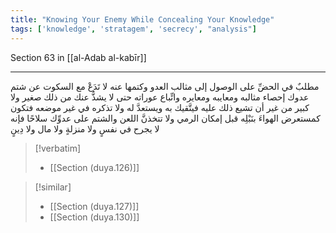 ```yaml
---
title: "Knowing Your Enemy While Concealing Your Knowledge"
tags: ['knowledge', 'stratagem', 'secrecy', "analysis"]
---
```


 Section 63 in [[al-Adab al-kabīr]]

---
مطلبٌ في الحضِّ على الوصول إلى مثالب العدو وكتمها عنه لا تَدَعْ  مع السكوت عن شتم عدوك  إحصاء مثالبه ومعايبه ومعايره واتِّباع عوراته حتى لا يشذُّ عنك من ذلك صغير ولا كبير من غير أن تشيع ذلك عليه فيتَّقيك به ويستعدَّ له ولا تذكره في غير موضعه فتكون كمستعرض الهواءَ بنَبْلِه قبل إمكان الرمي  ولا تتخذنَّ اللعن والشتم على عدوِّك سلاحًا فإنه لا يجرح في نفسٍ ولا منزلةٍ ولا مال ولا دِينٍ

> [!verbatim]
> - [[Section (duya.126)]]

> [!similar]
> - [[Section (duya.127)]]
> - [[Section (duya.130)]]
